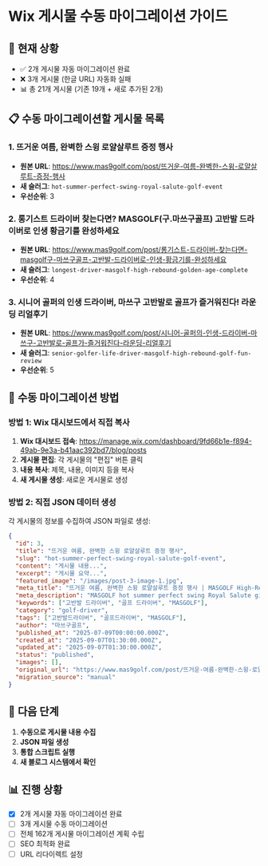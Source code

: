 # Wix 게시물 수동 마이그레이션 가이드

## 🎯 현재 상황
- ✅ 2개 게시물 자동 마이그레이션 완료
- ❌ 3개 게시물 (한글 URL) 자동화 실패
- 📊 총 21개 게시물 (기존 19개 + 새로 추가된 2개)

## 📋 수동 마이그레이션할 게시물 목록

### 1. 뜨거운 여름, 완벽한 스윙 로얄살루트 증정 행사
- **원본 URL**: https://www.mas9golf.com/post/뜨거운-여름-완벽한-스윙-로얄살루트-증정-행사
- **새 슬러그**: `hot-summer-perfect-swing-royal-salute-golf-event`
- **우선순위**: 3

### 2. 롱기스트 드라이버 찾는다면? MASGOLF(구.마쓰구골프) 고반발 드라이버로 인생 황금기를 완성하세요
- **원본 URL**: https://www.mas9golf.com/post/롱기스트-드라이버-찾는다면-masgolf구-마쓰구골프-고반발-드라이버로-인생-황금기를-완성하세요
- **새 슬러그**: `longest-driver-masgolf-high-rebound-golden-age-complete`
- **우선순위**: 4

### 3. 시니어 골퍼의 인생 드라이버, 마쓰구 고반발로 골프가 즐거워진다! 라운딩 리얼후기
- **원본 URL**: https://www.mas9golf.com/post/시니어-골퍼의-인생-드라이버-마쓰구-고반발로-골프가-즐거워진다-라운딩-리얼후기
- **새 슬러그**: `senior-golfer-life-driver-masgolf-high-rebound-golf-fun-review`
- **우선순위**: 5

## 🔧 수동 마이그레이션 방법

### 방법 1: Wix 대시보드에서 직접 복사
1. **Wix 대시보드 접속**: https://manage.wix.com/dashboard/9fd66b1e-f894-49ab-9e3a-b41aac392bd7/blog/posts
2. **게시물 편집**: 각 게시물의 "편집" 버튼 클릭
3. **내용 복사**: 제목, 내용, 이미지 등을 복사
4. **새 게시물 생성**: 새로운 게시물로 생성

### 방법 2: 직접 JSON 데이터 생성
각 게시물의 정보를 수집하여 JSON 파일로 생성:

```json
{
  "id": 3,
  "title": "뜨거운 여름, 완벽한 스윙 로얄살루트 증정 행사",
  "slug": "hot-summer-perfect-swing-royal-salute-golf-event",
  "content": "게시물 내용...",
  "excerpt": "게시물 요약...",
  "featured_image": "/images/post-3-image-1.jpg",
  "meta_title": "뜨거운 여름, 완벽한 스윙 로얄살루트 증정 행사 | MASGOLF High-Rebound Driver",
  "meta_description": "MASGOLF hot summer perfect swing Royal Salute gift event...",
  "keywords": ["고반발 드라이버", "골프 드라이버", "MASGOLF"],
  "category": "golf-driver",
  "tags": ["고반발드라이버", "골프드라이버", "MASGOLF"],
  "author": "마쓰구골프",
  "published_at": "2025-07-09T00:00:00.000Z",
  "created_at": "2025-09-07T01:30:00.000Z",
  "updated_at": "2025-09-07T01:30:00.000Z",
  "status": "published",
  "images": [],
  "original_url": "https://www.mas9golf.com/post/뜨거운-여름-완벽한-스윙-로얄살루트-증정-행사",
  "migration_source": "manual"
}
```

## 🚀 다음 단계

1. **수동으로 게시물 내용 수집**
2. **JSON 파일 생성**
3. **통합 스크립트 실행**
4. **새 블로그 시스템에서 확인**

## 📊 진행 상황

- [x] 2개 게시물 자동 마이그레이션 완료
- [ ] 3개 게시물 수동 마이그레이션
- [ ] 전체 162개 게시물 마이그레이션 계획 수립
- [ ] SEO 최적화 완료
- [ ] URL 리다이렉트 설정
